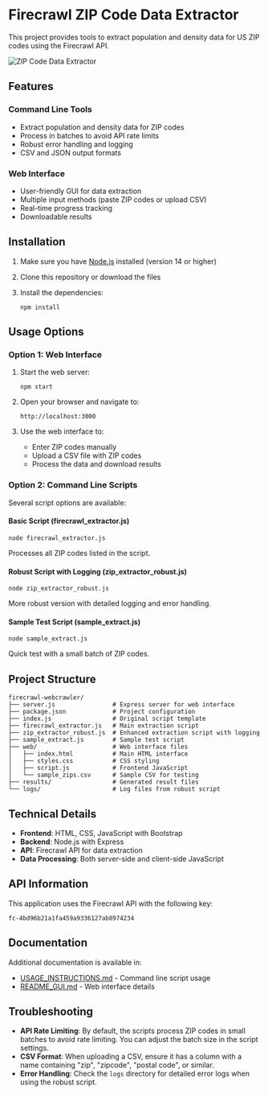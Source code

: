 # Firecrawl ZIP Code Data Extractor

This project provides tools to extract population and density data for US ZIP codes using the Firecrawl API.

![ZIP Code Data Extractor](https://via.placeholder.com/800x400?text=ZIP+Code+Data+Extractor)

## Features

### Command Line Tools
- Extract population and density data for ZIP codes
- Process in batches to avoid API rate limits
- Robust error handling and logging
- CSV and JSON output formats

### Web Interface
- User-friendly GUI for data extraction
- Multiple input methods (paste ZIP codes or upload CSV)
- Real-time progress tracking
- Downloadable results

## Installation

1. Make sure you have [Node.js](https://nodejs.org/) installed (version 14 or higher)

2. Clone this repository or download the files

3. Install the dependencies:
   ```
   npm install
   ```

## Usage Options

### Option 1: Web Interface

1. Start the web server:
   ```
   npm start
   ```

2. Open your browser and navigate to:
   ```
   http://localhost:3000
   ```

3. Use the web interface to:
   - Enter ZIP codes manually
   - Upload a CSV file with ZIP codes
   - Process the data and download results

### Option 2: Command Line Scripts

Several script options are available:

#### Basic Script (firecrawl_extractor.js)
```
node firecrawl_extractor.js
```
Processes all ZIP codes listed in the script.

#### Robust Script with Logging (zip_extractor_robust.js)
```
node zip_extractor_robust.js
```
More robust version with detailed logging and error handling.

#### Sample Test Script (sample_extract.js)
```
node sample_extract.js
```
Quick test with a small batch of ZIP codes.

## Project Structure

```
firecrawl-webcrawler/
├── server.js                # Express server for web interface
├── package.json             # Project configuration
├── index.js                 # Original script template
├── firecrawl_extractor.js   # Main extraction script
├── zip_extractor_robust.js  # Enhanced extraction script with logging
├── sample_extract.js        # Sample test script
├── web/                     # Web interface files
│   ├── index.html           # Main HTML interface
│   ├── styles.css           # CSS styling
│   ├── script.js            # Frontend JavaScript
│   └── sample_zips.csv      # Sample CSV for testing
├── results/                 # Generated result files
└── logs/                    # Log files from robust script
```

## Technical Details

- **Frontend**: HTML, CSS, JavaScript with Bootstrap
- **Backend**: Node.js with Express
- **API**: Firecrawl API for data extraction
- **Data Processing**: Both server-side and client-side JavaScript

## API Information

This application uses the Firecrawl API with the following key:
```
fc-4bd96b21a1fa459a9336127ab8974234
```

## Documentation

Additional documentation is available in:
- [USAGE_INSTRUCTIONS.md](USAGE_INSTRUCTIONS.md) - Command line script usage
- [README_GUI.md](README_GUI.md) - Web interface details

## Troubleshooting

- **API Rate Limiting**: By default, the scripts process ZIP codes in small batches to avoid rate limiting. You can adjust the batch size in the script settings.
- **CSV Format**: When uploading a CSV, ensure it has a column with a name containing "zip", "zipcode", "postal code", or similar.
- **Error Handling**: Check the `logs` directory for detailed error logs when using the robust script.
